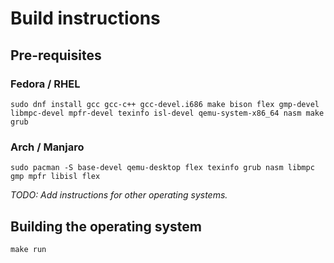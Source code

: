 # Build instructions

## Pre-requisites

### Fedora / RHEL

```console
sudo dnf install gcc gcc-c++ gcc-devel.i686 make bison flex gmp-devel libmpc-devel mpfr-devel texinfo isl-devel qemu-system-x86_64 nasm make grub
```

### Arch / Manjaro
```console
sudo pacman -S base-devel qemu-desktop flex texinfo grub nasm libmpc gmp mpfr libisl flex
```

_TODO: Add instructions for other operating systems._

## Building the operating system

```console
make run
```
